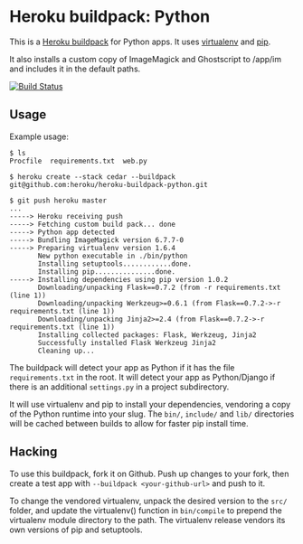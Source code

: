 Heroku buildpack: Python
========================

This is a [Heroku buildpack](http://devcenter.heroku.com/articles/buildpacks) for Python apps.
It uses [virtualenv](http://www.virtualenv.org/) and [pip](http://www.pip-installer.org/).

It also installs a custom copy of ImageMagick and Ghostscript to /app/im and includes it in the default paths.

[![Build Status](https://secure.travis-ci.org/heroku/heroku-buildpack-python.png?branch=master)](http://travis-ci.org/heroku/heroku-buildpack-python)

Usage
-----

Example usage:

    $ ls
    Procfile  requirements.txt  web.py

    $ heroku create --stack cedar --buildpack git@github.com:heroku/heroku-buildpack-python.git

    $ git push heroku master
    ...
    -----> Heroku receiving push
    -----> Fetching custom build pack... done
    -----> Python app detected
    -----> Bundling ImageMagick version 6.7.7-0
    -----> Preparing virtualenv version 1.6.4
           New python executable in ./bin/python
           Installing setuptools............done.
           Installing pip...............done.
    -----> Installing dependencies using pip version 1.0.2
           Downloading/unpacking Flask==0.7.2 (from -r requirements.txt (line 1))
           Downloading/unpacking Werkzeug>=0.6.1 (from Flask==0.7.2->-r requirements.txt (line 1))
           Downloading/unpacking Jinja2>=2.4 (from Flask==0.7.2->-r requirements.txt (line 1))
           Installing collected packages: Flask, Werkzeug, Jinja2
           Successfully installed Flask Werkzeug Jinja2
           Cleaning up...

The buildpack will detect your app as Python if it has the file `requirements.txt` in the root. It will detect your app as Python/Django if there is an additional `settings.py` in a project subdirectory.

It will use virtualenv and pip to install your dependencies, vendoring a copy of the Python runtime into your slug.  The `bin/`, `include/` and `lib/` directories will be cached between builds to allow for faster pip install time.

Hacking
-------

To use this buildpack, fork it on Github.  Push up changes to your fork, then create a test app with `--buildpack <your-github-url>` and push to it.

To change the vendored virtualenv, unpack the desired version to the `src/` folder, and update the virtualenv() function in `bin/compile` to prepend the virtualenv module directory to the path. The virtualenv release vendors its own versions of pip and setuptools.

